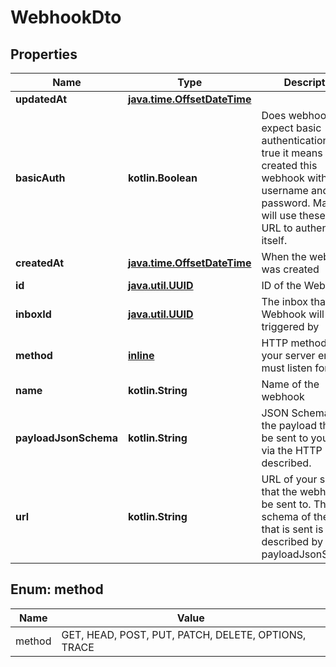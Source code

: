 
# WebhookDto

## Properties
Name | Type | Description | Notes
------------ | ------------- | ------------- | -------------
**updatedAt** | [**java.time.OffsetDateTime**](java.time.OffsetDateTime.md) |  | 
**basicAuth** | **kotlin.Boolean** | Does webhook expect basic authentication? If true it means you created this webhook with a username and password. MailSlurp will use these in the URL to authenticate itself. |  [optional]
**createdAt** | [**java.time.OffsetDateTime**](java.time.OffsetDateTime.md) | When the webhook was created |  [optional]
**id** | [**java.util.UUID**](java.util.UUID.md) | ID of the Webhook |  [optional]
**inboxId** | [**java.util.UUID**](java.util.UUID.md) | The inbox that the Webhook will be triggered by |  [optional]
**method** | [**inline**](#MethodEnum) | HTTP method that your server endpoint must listen for |  [optional]
**name** | **kotlin.String** | Name of the webhook |  [optional]
**payloadJsonSchema** | **kotlin.String** | JSON Schema for the payload that will be sent to your URL via the HTTP method described. |  [optional]
**url** | **kotlin.String** | URL of your server that the webhook will be sent to. The schema of the JSON that is sent is described by the payloadJsonSchema. |  [optional]


<a name="MethodEnum"></a>
## Enum: method
Name | Value
---- | -----
method | GET, HEAD, POST, PUT, PATCH, DELETE, OPTIONS, TRACE



